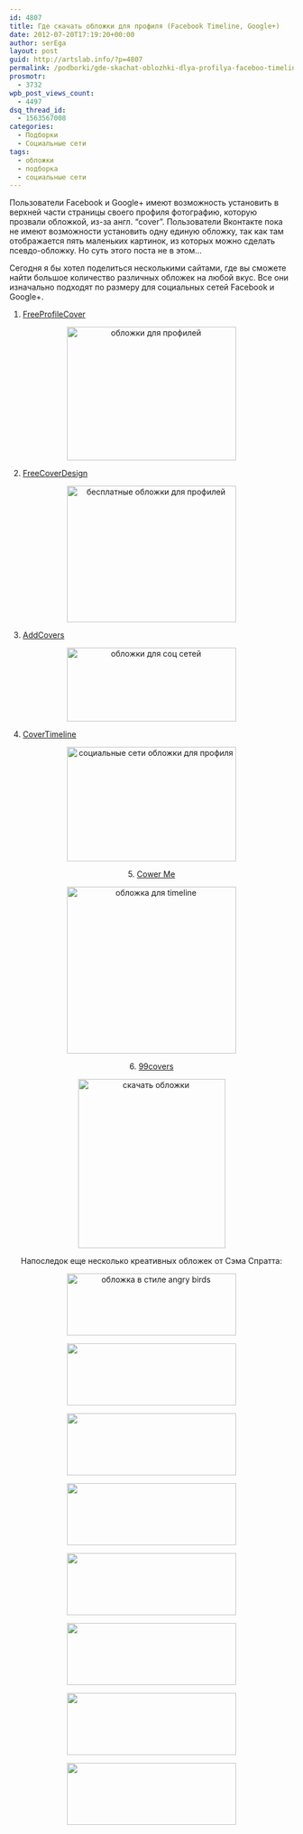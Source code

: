 ```yaml
---
id: 4807
title: Где скачать обложки для профиля (Facebook Timeline, Google+)
date: 2012-07-20T17:19:20+00:00
author: serEga
layout: post
guid: http://artslab.info/?p=4807
permalink: /podborki/gde-skachat-oblozhki-dlya-profilya-faceboo-timeline-google/
prosmotr:
  - 3732
wpb_post_views_count:
  - 4497
dsq_thread_id:
  - 1563567008
categories:
  - Подборки
  - Социальные сети
tags:
  - обложки
  - подборка
  - социальные сети
---
```

Пользователи Facebook и Google+ имеют возможность установить в верхней части страницы своего профиля фотографию, которую прозвали обложкой, из-за англ. &#8220;cover&#8221;. Пользователи Вконтакте пока не имеют возможности установить одну единую обложку, так как там отображается пять маленьких картинок, из которых можно сделать псевдо-обложку. Но суть этого поста не в этом&#8230;

Сегодня я бы хотел поделиться несколькими сайтами, где вы сможете найти большое количество различных обложек на любой вкус. Все они изначально подходят по размеру для социальных сетей Facebook и Google+.

1. [FreeProfileCover](http://freeprofilecover.com/ru/)

<center>
  <a href="http://img.artslab.info/profile_covers.png"><img src="http://img.artslab.info/profile_covers-300x237.png" alt="обложки для профилей" title="profile_covers" width="300" height="237" class="aligncenter size-medium wp-image-4812" srcset="http://img.artslab.info/profile_covers-300x237.png 300w, http://img.artslab.info/profile_covers.png 936w" sizes="(max-width: 300px) 100vw, 300px" /></a>
</center>

2. [FreeCoverDesign](http://freecoverdesign.com/)

<center>
  <a href="http://img.artslab.info/covers_dlya_facebook_google.png"><img src="http://img.artslab.info/covers_dlya_facebook_google-300x242.png" alt="бесплатные обложки для профилей" title="covers_dlya_facebook_google" width="300" height="242" class="aligncenter size-medium wp-image-4810" srcset="http://img.artslab.info/covers_dlya_facebook_google-300x242.png 300w, http://img.artslab.info/covers_dlya_facebook_google-1024x828.png 1024w, http://img.artslab.info/covers_dlya_facebook_google.png 1042w" sizes="(max-width: 300px) 100vw, 300px" /></a>
</center>

3. [AddCovers](http://www.addcovers.com/)

<center>
  <a href="http://img.artslab.info/oblozhki_soc_Seti.png"><img src="http://img.artslab.info/oblozhki_soc_Seti-300x131.png" alt="обложки для соц сетей" title="oblozhki_soc_Seti" width="300" height="131" class="aligncenter size-medium wp-image-4811" srcset="http://img.artslab.info/oblozhki_soc_Seti-300x131.png 300w, http://img.artslab.info/oblozhki_soc_Seti.png 687w" sizes="(max-width: 300px) 100vw, 300px" /></a>
</center>

4. [CoverTimeline](http://covertimeline.com/)

<center>
  <a href="http://img.artslab.info/skachat_oblozhki_dlya_profilya.png"><img src="http://img.artslab.info/skachat_oblozhki_dlya_profilya-300x203.png" alt="социальные сети обложки для профиля" title="skachat_oblozhki_dlya_profilya" width="300" height="203" class="aligncenter size-medium wp-image-4813" srcset="http://img.artslab.info/skachat_oblozhki_dlya_profilya-300x203.png 300w, http://img.artslab.info/skachat_oblozhki_dlya_profilya.png 993w" sizes="(max-width: 300px) 100vw, 300px" /></a></ceeter></p> 
  
  <p>
    5. <a href="http://cower.me/facebook-timeline-covers/categories/">Cower Me</a>
  </p>
  
  <p>
    <center>
      <a href="http://img.artslab.info/cover_you_profile.png"><img src="http://img.artslab.info/cover_you_profile-300x296.png" alt="обложка для timeline" title="cover_you_profile" width="300" height="296" class="aligncenter size-medium wp-image-4816" srcset="http://img.artslab.info/cover_you_profile-300x296.png 300w, http://img.artslab.info/cover_you_profile-100x100.png 100w, http://img.artslab.info/cover_you_profile.png 697w" sizes="(max-width: 300px) 100vw, 300px" /></a>
    </center>
  </p>
  
  <p>
    6. <a href="http://99covers.com/">99covers</a>
  </p>
  
  <p>
    <center>
      <a href="http://img.artslab.info/oblozki_facebook.png"><img src="http://img.artslab.info/oblozki_facebook-261x300.png" alt="скачать обложки" title="oblozki_facebook" width="261" height="300" class="aligncenter size-medium wp-image-4817" srcset="http://img.artslab.info/oblozki_facebook-261x300.png 261w, http://img.artslab.info/oblozki_facebook.png 695w" sizes="(max-width: 261px) 100vw, 261px" /></a>
    </center>
  </p>
  
  <p>
    Напоследок еще несколько креативных обложек от Сэма Спратта:
  </p>
  
  <p>
    <center>
      <a href="http://img.artslab.info/angry_birds_timeline.jpeg"><img src="http://img.artslab.info/angry_birds_timeline-300x110.jpg" alt="обложка в стиле angry birds" title="angry_birds_timeline" width="300" height="110" class="aligncenter size-medium wp-image-4825" srcset="http://img.artslab.info/angry_birds_timeline-300x110.jpg 300w, http://img.artslab.info/angry_birds_timeline.jpeg 700w" sizes="(max-width: 300px) 100vw, 300px" /></a>
    </center>
  </p>
  
  <p>
    <center>
      <a href="http://img.artslab.info/timeline_cover1.jpeg"><img src="http://img.artslab.info/timeline_cover1-300x110.jpg" alt="" title="timeline_cover1" width="300" height="110" class="aligncenter size-medium wp-image-4832" srcset="http://img.artslab.info/timeline_cover1-300x110.jpg 300w, http://img.artslab.info/timeline_cover1.jpeg 700w" sizes="(max-width: 300px) 100vw, 300px" /></a>
    </center>
  </p>
  
  <p>
    <center>
      <a href="http://img.artslab.info/oblozhki_facebook.jpeg"><img src="http://img.artslab.info/oblozhki_facebook-300x110.jpg" alt="" title="oblozhki_facebook" width="300" height="110" class="aligncenter size-medium wp-image-4831" srcset="http://img.artslab.info/oblozhki_facebook-300x110.jpg 300w, http://img.artslab.info/oblozhki_facebook.jpeg 700w" sizes="(max-width: 300px) 100vw, 300px" /></a>
    </center>
  </p>
  
  <p>
    <center>
      <a href="http://img.artslab.info/oblozhka_google_Facebook.jpeg"><img src="http://img.artslab.info/oblozhka_google_Facebook-300x110.jpg" alt="" title="oblozhka_google_Facebook" width="300" height="110" class="aligncenter size-medium wp-image-4830" srcset="http://img.artslab.info/oblozhka_google_Facebook-300x110.jpg 300w, http://img.artslab.info/oblozhka_google_Facebook.jpeg 700w" sizes="(max-width: 300px) 100vw, 300px" /></a>
    </center>
  </p>
  
  <p>
    <center>
      <a href="http://img.artslab.info/oblozhka_cover.jpeg"><img src="http://img.artslab.info/oblozhka_cover-300x110.jpg" alt="" title="oblozhka_cover" width="300" height="110" class="aligncenter size-medium wp-image-4829" srcset="http://img.artslab.info/oblozhka_cover-300x110.jpg 300w, http://img.artslab.info/oblozhka_cover.jpeg 700w" sizes="(max-width: 300px) 100vw, 300px" /></a>
    </center>
  </p>
  
  <p>
    <center>
      <a href="http://img.artslab.info/covers_facebook.jpeg"><img src="http://img.artslab.info/covers_facebook-300x110.jpg" alt="" title="covers_facebook" width="300" height="110" class="aligncenter size-medium wp-image-4828" srcset="http://img.artslab.info/covers_facebook-300x110.jpg 300w, http://img.artslab.info/covers_facebook.jpeg 700w" sizes="(max-width: 300px) 100vw, 300px" /></a>
    </center>
  </p>
  
  <p>
    <center>
      <a href="http://img.artslab.info/cover_for_facebook.jpeg"><img src="http://img.artslab.info/cover_for_facebook-300x110.jpg" alt="" title="cover_for_facebook" width="300" height="110" class="aligncenter size-medium wp-image-4827" srcset="http://img.artslab.info/cover_for_facebook-300x110.jpg 300w, http://img.artslab.info/cover_for_facebook.jpeg 700w" sizes="(max-width: 300px) 100vw, 300px" /></a>
    </center>
  </p>
  
  <p>
    <center>
      <a href="http://img.artslab.info/cover_facebook.jpeg"><img src="http://img.artslab.info/cover_facebook-300x110.jpg" alt="" title="cover_facebook" width="300" height="110" class="aligncenter size-medium wp-image-4826" srcset="http://img.artslab.info/cover_facebook-300x110.jpg 300w, http://img.artslab.info/cover_facebook.jpeg 700w" sizes="(max-width: 300px) 100vw, 300px" /></a>
    </center>
  </p>